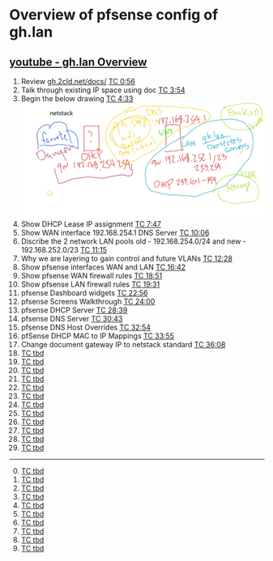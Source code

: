 # Overview of pfsense config of gh.lan

## [youtube - gh.lan Overview](https://youtu.be/HJzfB8MpkJg)

1. Review [gh.2cld.net/docs/](http://gh.2cld.net/docs/) [TC 0:56](https://youtu.be/HJzfB8MpkJg?t=56)
2. Talk through existing IP space using doc [TC 3:54](https://youtu.be/HJzfB8MpkJg?t=234)
3. Begin the below drawing [TC 4:33](https://youtu.be/HJzfB8MpkJg?t=273)
![ghlearn-ghlanNetworkOverviewDiagram](ghlearn-ghlanNetworkOverviewDiagram.jpeg)
4. Show DHCP Lease IP assignment [TC 7:47](https://youtu.be/HJzfB8MpkJg?t=467)
5. Show WAN interface 192.168.254.1 DNS Server [TC 10:06](https://youtu.be/HJzfB8MpkJg?t=606)
6. Discribe the 2 network LAN pools old - 192.168.254.0/24 and new - 192.168.252.0/23 [TC 11:15](https://youtu.be/HJzfB8MpkJg?t=675)
7. Why we are layering to gain control and future VLANs [TC 12:28](https://youtu.be/HJzfB8MpkJg?t=748)
8. Show pfsense interfaces WAN and LAN [TC 16:42](https://youtu.be/HJzfB8MpkJg?t=1002)
9. Show pfsense WAN firewall rules [TC 18:51](https://youtu.be/HJzfB8MpkJg?t=1131)
10. Show pfsense LAN firewall rules [TC 19:31](https://youtu.be/HJzfB8MpkJg?t=1171)
11. pfsense Dashboard widgets [TC 22:56](https://youtu.be/HJzfB8MpkJg?t=1376)
12. pfsense Screens Walkthrough [TC 24:00](https://youtu.be/HJzfB8MpkJg?t=1440)
13. pfsense DHCP Server [TC 28:39](https://youtu.be/HJzfB8MpkJg?t=1719)
14. pfsense DNS Server [TC 30:43](https://youtu.be/HJzfB8MpkJg?t=1843)
15. pfsense DNS Host Overrides [TC 32:54](https://youtu.be/HJzfB8MpkJg?t=1974)
16. pfSense DHCP MAC to IP Mappings [TC 33:55](https://youtu.be/HJzfB8MpkJg?t=2035)
17. Change document gateway IP to netstack standard [TC 36:08](https://youtu.be/HJzfB8MpkJg?t=2168)
18. [TC tbd]()
19. [TC tbd]()
20. [TC tbd]()
21. [TC tbd]()
22. [TC tbd]()
23. [TC tbd]()
24. [TC tbd]()
25. [TC tbd]()
26. [TC tbd]()
27. [TC tbd]()
28. [TC tbd]()
29. [TC tbd]()

-----

0. [TC tbd]()
1. [TC tbd]()
2. [TC tbd]()
3. [TC tbd]()
4. [TC tbd]()
5. [TC tbd]()
6. [TC tbd]()
7. [TC tbd]()
8. [TC tbd]()
9. [TC tbd]()
